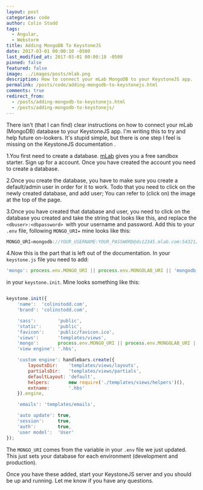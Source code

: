 ```yaml
---
layout: post
categories: code
author: Colin Stodd
tags:
  - Angular,
  - Webstorm
title: Adding MongoDB To KeystoneJS
date: 2017-03-01 00:00:10 -0500
last_modified_at: 2017-03-01 00:00:10 -0500
pinned: false
featured: false
image: ../images/posts/mlab.png
description: How to connect your mLab MongoDB to your KeystoneJS app.
permalink: /posts/code/adding-mongodb-to-keystonejs.html
comments: true
redirect_from:
  - /posts/adding-mongodb-to-keystonejs.html
  - /posts/adding-mongodb-to-keystonejs/
---
```


 There isn't (that I can find) clear instructions on how to connect your mLab (MongoDB) database to your KeystoneJS app. I'm writing this to try and help future on-lookers. It's stupid simple, but there is one step I feel is missing on the KeystoneJS documentation .

1.You first need to create a database. <a href="https://mlab.com/" target="_blank" rel="noopener">mLab</a> gives you a free sandbox starter. Sign up for a account. Once you have created the account you need to create a database.

2.Once you create the database, you have to make sure you create a default/admin user in order for it to work. Todo that you need to click on the newly created database, and add user; You can refer to (click on) the image at the top of the page.

3.Once you have created that database and user, you need to click on the database you created and take the string that looks like this, and replace the `<dbuser>:<dbpassword> `with your username and password. Add this to your `.env` file, following `MONGO_URI=` mine looks like this:


```javascript
MONGO_URI=mongodb://YOUR_USERNAME:YOUR_PASSWORD@ds12345.mlab.com:54321/colinstoddcom
```

4.Now this is the part that is left out of the documentation. In your `keystone.js` file you need to add:

```javascript
'mongo': process.env.MONGO_URI || process.env.MONGOLAB_URI || 'mongodb://localhost/colinstodd',
```

in your `keystone.init`. Mine looks something like this:

```javascript

keystone.init({
    'name':  'colinstodd.com',
    'brand': 'colinstodd.com',

    'sass':        'public',
    'static':      'public',
    'favicon':     'public/favicon.ico',
    'views':       'templates/views',
    'mongo':       process.env.MONGO_URI || process.env.MONGOLAB_URI || 'mongodb://localhost/colinstodd-com', // ADD HERE
    'view engine': '.hbs',

    'custom engine': handlebars.create({
        layoutsDir:    'templates/views/layouts',
        partialsDir:   'templates/views/partials',
        defaultLayout: 'default',
        helpers:       new require('./templates/views/helpers')(),
        extname:       '.hbs'
    }).engine,

    'emails': 'templates/emails',

    'auto update': true,
    'session':     true,
    'auth':        true,
    'user model':  'User'
});
```


The  `MONGO_URI` comes from the variable in your `.env` file we just updated. This just sets your database for each environment (development and production).

Once you have these added, start your KeystoneJS server and you should be up and running.  Let me know if you have any questions.
